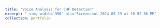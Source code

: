 ```yaml
---
title: "Voice Analysis for CHF Detection"
excerpt: " <img width='350' alt='Screenshot 2024-05-29 at 10 52 36 PM' src='[https://github.com/MiladSoleymani/Milad-Soleymani/assets/78655282/4eea9e36-9ba6-48e2-a37e-69e9ff4e89ba](https://github.com/MiladSoleymani/Milad-Soleymani/assets/78655282/2147d685-3721-47cc-a219-1c9de8222213)'> <br/> <br/> Working on a groundbreaking research initiative focused on the use of voice recognition for chronic heart failure (CHF) phenotyping <br/> [KeyLead Health](https://www.keyleadhealth.com/), Australia"
collection: portfolio
---
```


